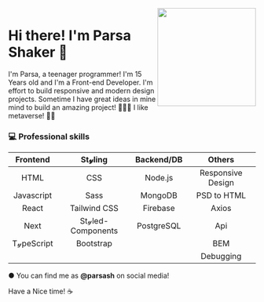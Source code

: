<img align='right' src="https://c.tenor.com/y2JXkY1pXkwAAAAS/cat-computer.gif" width="200">

# Hi there! I'm Parsa Shaker 👋

I'm Parsa, a teenager programmer!
I'm 15 Years old and I'm a Front-end Developer. I'm effort to build responsive and modern design projects. Sometime I have great ideas in mine mind to build an amazing project! 👨🏻‍💻
I like metaverse! 🚀🚀

### 💻 Professional skills

| Frontend       | St𝓎ling     | Backend/DB | Others |
| :-------------: |:-----------:|:-----:|:-----:|
| HTML        | CSS | Node.js | Responsive Design |
| Javascript  | Sass |   MongoDB | PSD to HTML |
| React       | Tailwind CSS | Firebase | Axios |
| Next        | St𝓎led-Components | PostgreSQL | Api |
| T𝓎peScript  | Bootstrap |   | BEM |
| | | |  Debugging |

● You can find me as <strong>@parsash</strong> on social media!

Have a Nice time! ☕
